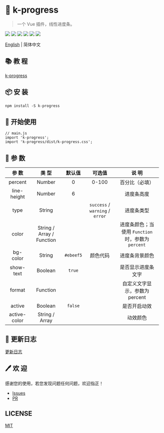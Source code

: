 # 🌈 k-progress

> 一个 Vue 插件，线性进度条。

![](https://img.shields.io/npm/v/k-progress?color=success&style=flat-square)
![](https://img.shields.io/github/languages/top/xrkffgg/k-progress?style=flat-square)
![](https://img.shields.io/github/languages/code-size/xrkffgg/k-progress?color=orange&style=flat-square)
![](https://img.shields.io/github/stars/xrkffgg/k-progress?color=blueviolet&style=flat-square)
![](https://img.shields.io/github/license/xrkffgg/k-progress?color=red&style=flat-square)
![](https://img.shields.io/npm/dt/k-progress?color=ff69b4&style=flat-square)

[English](./README.md) | 简体中文

## 📚 教 程
[k-progress](https://xrkffgg.github.io/Knotes/course/k-progress.html)

## 📦 安 装
```
npm install -S k-progress
```

## 🔨 开始使用
```
// main.js
import 'k-progress';
import 'k-progress/dist/k-progress.css';
```
## 📔 参 数
|    参 数     |           类 型           |  默认值   |             可选值              |                      说 明                       |
| :----------: | :-----------------------: | :-------: | :-----------------------------: | :----------------------------------------------: |
|   percent    |          Number           |     0     |              0-100              |                  百分比（必填）                  |
| line-height  |          Number           |     6     |                                 |                    进度条高度                    |
|     type     |          String           |           | `success` / `warning` / `error` |                    进度条类型                    |
|    color     | String / Array / Function |           |                                 | 进度条颜色；当使用 `Function` 时，参数为 `percent` |
|   bg-color   |          String           | `#ebeef5` |            颜色代码             |                  进度条背景颜色                  |
|  show-text   |          Boolean          |  `true`   |                                 |                是否显示进度条文字                |
|    format    |         Function          |           |                                 |          自定义文字显示，参数为percent           |
|    active    |          Boolean          |  `false`  |                                 |                   是否开启动效                   |
| active-color |      String / Array       |           |                                 |                     动效颜色                     |

## 📒 更新日志
[更新日志](./CHANGELOG-CN.md)

## 🖊 欢 迎
感谢您的使用，若您发现问题任何问题，欢迎指正！ 
- [Issues](https://github.com/xrkffgg/k-progress/issues) 
- [PR](https://github.com/xrkffgg/k-progress/pulls)

## LICENSE
[MIT](https://github.com/xrkffgg/k-progress/blob/master/LICENSE)